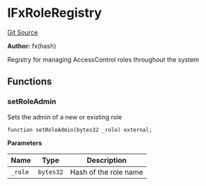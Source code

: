 # IFxRoleRegistry
[Git Source](https://github.com/fxhash/fxhash-evm-contracts/blob/7502dc47d919e0bb1248e7f953c914adde69d025/src/interfaces/IFxRoleRegistry.sol)

**Author:**
fx(hash)

Registry for managing AccessControl roles throughout the system


## Functions
### setRoleAdmin

Sets the admin of a new or existing role


```solidity
function setRoleAdmin(bytes32 _role) external;
```
**Parameters**

|Name|Type|Description|
|----|----|-----------|
|`_role`|`bytes32`|Hash of the role name|


